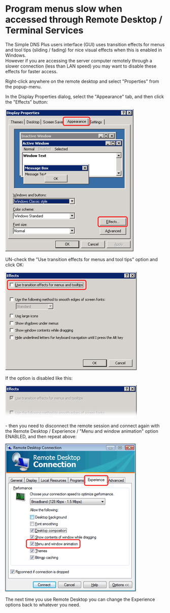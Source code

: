 ﻿---
category: 14
frontpage: false
comments: true
created-utc: 2019-01-01
modified-utc: 2019-01-01
---
# Program menus slow when accessed through Remote Desktop / Terminal Services

The Simple DNS Plus users interface (GUI) uses transition effects for menus and tool tips (sliding / fading) for nice visual effects when this is enabled in Windows.  
However if you are accessing the server computer remotely through a slower connection (less than LAN speed) you may want to disable these effects for faster access.

Right-click anywhere on the remote desktop and select "Properties" from the popup-menu.

In the Display Properties dialog, select the "Appearance" tab, and then click the "Effects" button:

![](img/111/1.png)

UN-check the "Use transition effects for menus and tool tips" option and click OK:

![](img/111/2.png)

If the option is disabled like this:

![](img/111/3.png)

\- then you need to disconnect the remote session and connect again with the Remote Desktop / Experience / "Menu and window animation" option ENABLED, and then repeat above:

![](img/111/4.png)

The next time you use Remote Desktop you can change the Experience options back to whatever you need.

